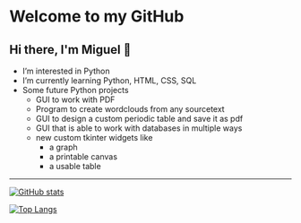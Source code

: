 # Welcome to my GitHub

## Hi there, I'm Miguel 👀

- I’m interested in Python
- I’m currently learning Python, HTML, CSS, SQL
- Some future Python projects
  - GUI to work with PDF
  - Program to create wordclouds from any sourcetext
  - GUI to design a custom periodic table and save it as pdf
  - GUI that is able to work with databases in multiple ways
  - new custom tkinter widgets like
    - a graph
    - a printable canvas
    - a usable table

---

[![GitHub stats](https://github-readme-stats.vercel.app/api?username=MMaue&count_private=true&show_icons=true&theme=react&hide_border=true&include_all_commits=true)](https://github.com/MMaue/github-readme-stats "My GitHub stats")

[![Top Langs](https://github-readme-stats.vercel.app/api/top-langs/?username=MMaue&theme=react&hide_border=true)](https://github.com/MMaue/github-readme-stats)

